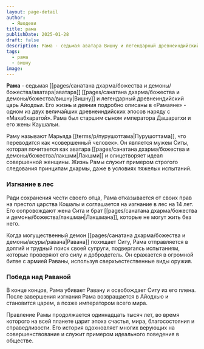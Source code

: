 ```yaml
---
layout: page-detail
author:
  - Яшодеви
title: рама
publishDate: 2025-01-28
draft: false
description: Рама - седьмая аватара Вишну и легендарный древнеиндийский царь Айодхьи. Его жизнь и деяния подробно описаны в «Рамаяне» - одном из двух величайших древнеиндийских эпосов наряду с «Махабхаратой». Рама был старшим сыном императора Дашаратхи и его жены Каушальи.
tags:
  - рама
  - вишну
image:
---
```

**Рама** - седьмая [[pages/санатана дхарма/божества и демоны/божества/аватара|аватара]] [[pages/санатана дхарма/божества и демоны/божества/вишну|Вишну]] и легендарный древнеиндийский царь Айодхьи. Его жизнь и деяния подробно описаны в «Рамаяне» - одном из двух величайших древнеиндийских эпосов наряду с «Махабхаратой». Рама был старшим сыном императора Дашаратхи и его жены Каушальи.

Раму называют Марьяда [[terms/p/пурушоттама|Пурушоттама]], что переводится как «совершенный человек». Он является мужем Ситы, которая почитается как аватара [[pages/санатана дхарма/божества и демоны/божества/лакшми|Лакшми]] и олицетворяет идеал совершенной женщины. Жизнь Рамы служит примером строгого следования принципам дхармы, даже в условиях тяжелых испытаний.

### Изгнание в лес
Ради сохранения чести своего отца, Рама отказывается от своих прав на престол царства Кошалы и соглашается на изгнание в лес на 14 лет. Его сопровождают жена Сита и брат [[pages/санатана дхарма/божества и демоны/божества/лакшман|Лакшмана]], которые не могут жить без него.

Когда могущественный демон [[pages/санатана дхарма/божества и демоны/асуры/равана|Равана]] похищает Ситу, Рама отправляется в долгий и трудный поиск своей супруги, подвергаясь испытаниям, которые проверяют его силу и добродетель. Он сражается в огромной битве с армией Раваны, используя сверхъестественные виды оружия.

### Победа над Раваной
В конце концов, Рама убивает Равану и освобождает Ситу из его плена. После завершения изгнания Рама возвращается в Айодхью и становится царем, а позже императором всего мира.

Правление Рамы продолжается одиннадцать тысяч лет, во время которого на всей планете царит эпоха счастья, мира, благосостояния и справедливости. Его история вдохновляет многих верующих на совершенствование и служит примером идеального поведения в обществе.